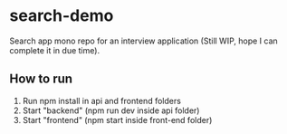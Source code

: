 # search-demo

Search app mono repo for an interview application (Still WIP, hope I can complete it in due time).

## How to run

1. Run npm install in api and frontend folders
2. Start "backend"  (npm run dev inside api folder)
3. Start "frontend" (npm start inside front-end folder)